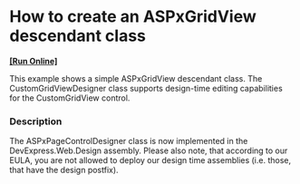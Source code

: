 # How to create an ASPxGridView descendant class
<!-- run online -->
**[[Run Online]](https://codecentral.devexpress.com/e512)**
<!-- run online end -->


<p>This example shows a simple ASPxGridView descendant class. The CustomGridViewDesigner class supports design-time editing capabilities for the CustomGridView control.</p>


<h3>Description</h3>

<p>The ASPxPageControlDesigner class is now implemented in the DevExpress.Web.Design assembly.  Please also note, that according to our EULA, you are not allowed to deploy our design time assemblies (i.e. those, that have the design postfix).</p>

<br/>


